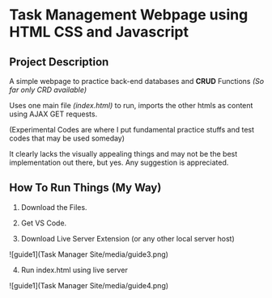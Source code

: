 # **Task Management Webpage using HTML CSS and Javascript**

## Project Description
A simple webpage to practice back-end databases and **CRUD** Functions *(So far only CRD available)* 

Uses one main file *(index.html)* to run, imports the other htmls as content using AJAX GET requests.

(Experimental Codes are where I put fundamental practice stuffs and test codes that may be used someday)

It clearly lacks the visually appealing things and may not be the best implementation out there, but yes.
Any suggestion is appreciated.

## How To Run Things (My Way)
1. Download the Files.

2. Get VS Code.

3. Download Live Server Extension (or any other local server host)

![guide1](Task Manager Site/media/guide3.png)

4. Run index.html using live server

![guide1](Task Manager Site/media/guide4.png)
